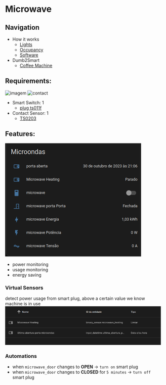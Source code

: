 # Microwave

## Navigation

- How it works
  - [Lights](../how/lights.md)
  - [Occupancy](../how/occupancy.md)
  - [Software](../how/software.md)
- Dumb2Smart
  - [Coffee Machine](./coffee_machine.md)

## Requirements:

![imagem](https://www.zigbee2mqtt.io/images/devices/TS011F_plug_1.jpg)
![contact](https://www.zigbee2mqtt.io/images/devices/TS0203.jpg)

- Smart Switch: 1
  - [plug ts011f](https://www.zigbee2mqtt.io/devices/TS011F_plug_1.html#tuya-ts011f_plug_1)
- Contact Sensor: 1
  - [TS0203](https://www.zigbee2mqtt.io/devices/TS0203.html#tuya-ts0203)
  
## Features:
![img_3.png](img_3.png)
- power monitoring
- usage monitoring
- energy saving

### Virtual Sensors

detect power usage from smart plug, above a certain value we know machine is in use
![img_9.png](img_9.png)

### Automations

- when `microwave_door` changes to **OPEN** -> `turn on` smart plug
- when `microwave_door` changes to **CLOSED** for `5 minutes`  -> `turn off` smart plug

